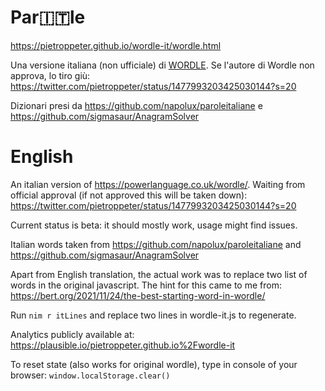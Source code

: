 # Par🇮🇹le

https://pietroppeter.github.io/wordle-it/wordle.html

Una versione italiana (non ufficiale) di [WORDLE](https://powerlanguage.co.uk/wordle/). Se l'autore di Wordle non approva, lo tiro giù: https://twitter.com/pietroppeter/status/1477993203425030144?s=20

Dizionari presi da https://github.com/napolux/paroleitaliane e https://github.com/sigmasaur/AnagramSolver

# English

An italian version of https://powerlanguage.co.uk/wordle/. Waiting from official approval (if not approved this will be taken down): https://twitter.com/pietroppeter/status/1477993203425030144?s=20

Current status is beta: it should mostly work, usage might find issues.

Italian words taken from https://github.com/napolux/paroleitaliane and https://github.com/sigmasaur/AnagramSolver

Apart from English translation, the actual work was to replace two list of words in the original javascript. The hint for this came to me from: https://bert.org/2021/11/24/the-best-starting-word-in-wordle/

Run `nim r itLines` and replace two lines in wordle-it.js to regenerate.

Analytics publicly available at: https://plausible.io/pietroppeter.github.io%2Fwordle-it

To reset state (also works for original wordle), type in console of your browser: `window.localStorage.clear()`
